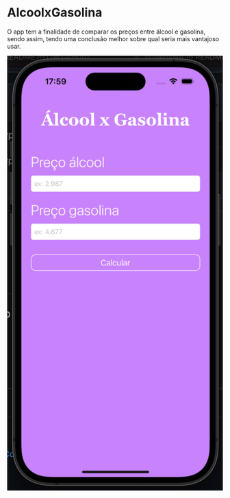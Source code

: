 # AlcoolxGasolina
O app tem a finalidade de comparar os preços entre álcool e gasolina, sendo assim, tendo uma conclusão melhor sobre qual seria mais vantajoso usar.

![](https://github.com/igor05k/AlcoolxGasolina/blob/master/Screenshots/main.png)
